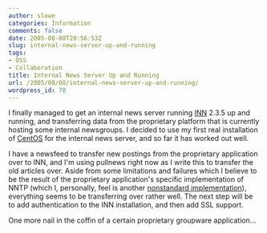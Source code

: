 ```yaml
---
author: slowe
categories: Information
comments: false
date: 2005-08-08T20:56:53Z
slug: internal-news-server-up-and-running
tags:
- OSS
- Collaboration
title: Internal News Server Up and Running
url: /2005/08/08/internal-news-server-up-and-running/
wordpress_id: 70
---
```


I finally managed to get an internal news server running [INN](http://www.isc.org/index.pl?/sw/inn/) 2.3.5 up and running, and transferring data from the proprietary platform that is currently hosting some internal newsgroups. I decided to use my first real installation of [CentOS](http://www.centos.org/) for the internal news server, and so far it has worked out well.

I have a newsfeed to transfer new postings from the proprietary application over to INN, and I'm using pullnews right now as I write this to transfer the old articles over. Aside from some limitations and failures which I believe to be the result of the proprietary application's specific implementation of NNTP (which I, personally, feel is another [nonstandard implementation]({{site.url}}/2005/05/14/nonstandard-implementations/)), everything seems to be transferring over rather well. The next step will be to add authentication to the INN installation, and then add SSL support.

One more nail in the coffin of a certain proprietary groupware application...
